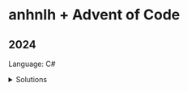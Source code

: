# anhnlh + Advent of Code

## 2024

Language: C#

<details>
<summary>Solutions</summary>

| Day                                        |
|--------------------------------------------|
| [Day 1](advent-of-code-c%23/sol/Day1.cs)   |
| [Day 2](advent-of-code-c%23/sol/Day2.cs)   |
| [Day 3](advent-of-code-c%23/sol/Day3.cs)   |
| [Day 4](advent-of-code-c%23/sol/Day4.cs)   |
| [Day 5](advent-of-code-c%23/sol/Day5.cs)   |
| [Day 6](advent-of-code-c%23/sol/Day6.cs)   |
| [Day 7](advent-of-code-c%23/sol/Day7.cs)   |
| [Day 8](advent-of-code-c%23/sol/Day8.cs)   |
| [Day 9](advent-of-code-c%23/sol/Day9.cs)   |
| [Day 10](advent-of-code-c%23/sol/Day10.cs) |
| [Day 11](advent-of-code-c%23/sol/Day11.cs) |
| [Day 12](advent-of-code-c%23/sol/Day12.cs) |
| [Day 13](advent-of-code-c%23/sol/Day13.cs) |
| [Day 14](advent-of-code-c%23/sol/Day14.cs) |
| [Day 15](advent-of-code-c%23/sol/Day15.cs) |
| [Day 16](advent-of-code-c%23/sol/Day16.cs) |
| [Day 17](advent-of-code-c%23/sol/Day17.cs) |
| [Day 18](advent-of-code-c%23/sol/Day18.cs) |
| [Day 19](advent-of-code-c%23/sol/Day19.cs) |
| [Day 20](advent-of-code-c%23/sol/Day20.cs) |
| [Day 21](advent-of-code-c%23/sol/Day21.cs) |
| [Day 22](advent-of-code-c%23/sol/Day22.cs) |
| [Day 23](advent-of-code-c%23/sol/Day23.cs) |
| [Day 24](advent-of-code-c%23/sol/Day24.cs) |
| [Day 25](advent-of-code-c%23/sol/Day25.cs) |

</details>